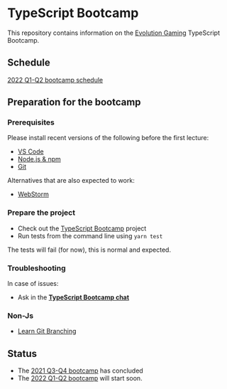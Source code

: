 # TypeScript Bootcamp

This repository contains information on the [Evolution Gaming](https://eng.evolutiongaming.com/) TypeScript Bootcamp.

## Schedule

[2022 Q1-Q2 bootcamp schedule](Schedule.md)

## Preparation for the bootcamp

### Prerequisites

Please install recent versions of the following before the first lecture:
- [VS Code](https://code.visualstudio.com/)
- [Node.js & npm](https://nodejs.org/en/)
- [Git](https://git-scm.com/downloads)

Alternatives that are also expected to work:
- [WebStorm](https://www.jetbrains.com/webstorm/download/)

### Prepare the project

- Check out the [TypeScript Bootcamp](https://github.com/evolution-gaming/typescript-bootcamp) project
- Run tests from the command line using `yarn test`

The tests will fail (for now), this is normal and expected.

### Troubleshooting

In case of issues:
- Ask in the **[TypeScript Bootcamp chat](https://gitter.im/evolution-ts-bootcamp/community)**

### Non-Js

- [Learn Git Branching](https://learngitbranching.js.org/)

## Status

* The [2021 Q3-Q4 bootcamp](/presentations/2021-q2-q3/Schedule.md) has concluded
* The [2022 Q1-Q2 bootcamp](Schedule.md) will start soon.

